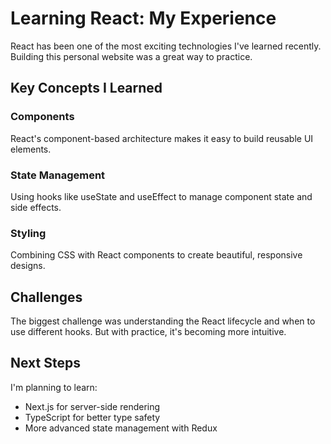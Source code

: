 # Learning React: My Experience

React has been one of the most exciting technologies I've learned recently. Building this personal website was a great way to practice.

## Key Concepts I Learned

### Components
React's component-based architecture makes it easy to build reusable UI elements.

### State Management
Using hooks like useState and useEffect to manage component state and side effects.

### Styling
Combining CSS with React components to create beautiful, responsive designs.

## Challenges

The biggest challenge was understanding the React lifecycle and when to use different hooks. But with practice, it's becoming more intuitive.

## Next Steps

I'm planning to learn:
- Next.js for server-side rendering
- TypeScript for better type safety
- More advanced state management with Redux